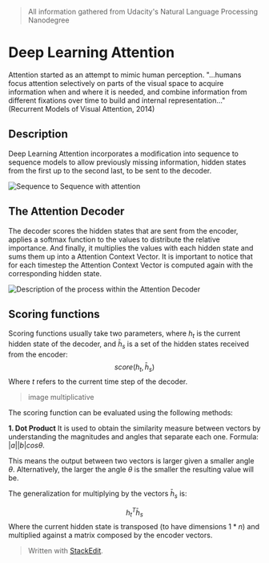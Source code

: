 > All information gathered from Udacity's Natural Language Processing Nanodegree

# Deep Learning Attention

Attention started as an attempt to mimic human perception. "...humans focus attention selectively on parts of the visual space to acquire information when and where it is needed, and combine information from different fixations over time to build and internal representation..." (Recurrent Models of Visual Attention, 2014)

## Description

Deep Learning Attention incorporates a modification into sequence to sequence models to allow previously missing information, hidden states from the first up to the second last, to be sent to the decoder.

![Sequence to Sequence with attention](https://raw.githubusercontent.com/euphonie/study-notes/master/Computer%20Science/Theory/Natural%20Language%20Processing/Deep%20Learning%20Attention/s2sattention.png)

## The Attention Decoder

The decoder scores the hidden states that are sent from the encoder, applies a softmax function to the values to distribute the relative importance. And finally, it multiplies the values with each hidden state and sums them up into a Attention Context Vector. 
It is important to notice that for each timestep the Attention Context Vector is computed again with the corresponding hidden state.

![Description of the process within the Attention Decoder](https://raw.githubusercontent.com/euphonie/study-notes/master/Computer%20Science/Theory/Natural%20Language%20Processing/Deep%20Learning%20Attention/contextvector.png)


## Scoring functions

Scoring functions usually take two parameters, where $h_t$ is the current hidden state of the decoder, and $\bar{h}_s$ is a set of the hidden states received from the encoder: 
$$
score(h_t, \bar{h}_s)
$$
Where $t$ refers to the current time step of the decoder.

> image multiplicative

The scoring function can be evaluated using the following methods: 

**1. Dot Product**
 It is used to obtain the similarity measure between vectors by understanding the magnitudes and angles that separate each one. Formula: $|a||b|cos\theta$.

This means the output between two vectors is larger given a smaller angle $\theta$. Alternatively, the larger the angle $\theta$ is the smaller the resulting value will be.

The generalization for multiplying by the vectors $\bar{h}_s$  is: 

$$
h_t^T\bar{h}_s
$$
Where the current hidden state is transposed (to have dimensions $1 *n$) and multiplied against a matrix composed by the encoder vectors.

> Written with [StackEdit](https://stackedit.io/).
<!--stackedit_data:
eyJoaXN0b3J5IjpbNzg5OTkzMTY2LDcwMTE3NTA4MywtMTA1ND
AxNjM5NiwtMTk5ODc5MjE4MywxMDU3NzY4NDQsLTE3NDI4Mzkw
ODAsLTEwNzU2NDAzMjEsNzQ4NTIwMTk1XX0=
-->